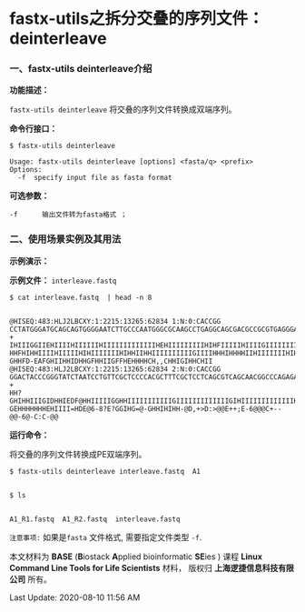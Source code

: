 # fastx-utils之拆分交叠的序列文件：deinterleave

### 一、fastx-utils deinterleave介绍

**功能描述：**

`fastx-utils deinterleave` 将交叠的序列文件转换成双端序列。

**命令行接口：**

    $ fastx-utils deinterleave
    
    Usage: fastx-utils deinterleave [options] <fasta/q> <prefix>
    Options:
      -f  specify input file as fasta format

**可选参数：**

    -f      输出文件转为fasta格式 ； 


### 二、使用场景实例及其用法

**示例演示：**

**示例文件：** `interleave.fastq`

    $ cat interleave.fastq  | head -n 8


    @HISEQ:483:HLJ2LBCXY:1:2215:13265:62834 1:N:0:CACCGG
    CCTATGGGATGCAGCAGTGGGGAATCTTGCCCAATGGGCGCAAGCCTGAGGCAGCGACGCCGCGTGAGGGATGACGGCCTTCGGGTTGTAAACCTCGTTCAGCAGGGACGAAGCGAAAGTGACGGTACCTGCAGAAGAAGCACCGGCTAACTACGTGCCAGCAGCCGCGGTAATACGTAGGGTGCAAGCGTTGTCCGGAATTATTGGGCGTAAAGAGCTCGTAGGCGGCTTGTCGCGTCTGCT
    +
    IHIIIGGIIEHIIIIHIIIIIIHIIIIIIIIIIIIIHEHIIIIIIIIIHIHFIIIIIHIIIIGIIIIIIIIIIIIIDHHIIIIIIIIIIIH?HHFHIHHIIIIHIIIIIHIHIIIIIIIHIHHIIHHIIIIIIIIIIGIIIIHHHIHHHHIIHIIIIIIIHIHHHIHHIHIGIIIIIHHIIIHHHHGHCAH.?GHHFD-EAFGHIIHHIDHHGFHHIIGFFHEHHHHCH,,CHHIGIHHCHII
    @HISEQ:483:HLJ2LBCXY:1:2215:13265:62834 2:N:0:CACCGG
    GGACTACCCGGGTATCTAATCCTGTTCGCTCCCCACGCTTTCGCTCCTCAGCGTCAGCAACGGCCCAGAGACCCGCCTTCGCCACCGGTGTTCCTCCTGATATCTGCGCATTCCACCGCTACACCAGGAATTCCGGTCTCCCCTACCGCGCTCTAGCCTGCCCGTATCCACTGCAGGCCCGGAGTTAAGCTCCGGGTTTTCACAGCAGACGCGACAAGCCGCCTACGAGCTCTTTACGCCCACTA
    +
    HH?GHIHHIIIGIDHHIEDF@HHIIIIIGGHHIIIIIIIIIIIGIIIIIIIIIIIIIGIHIIIIIIIIIIIIIHIIHHHIHHFHIHIHCEHIIIEF<GHFHHGHHIIIHHGEFHIIIIHIIIIIH@GGHEHHIIIGIIIHHHHH@HHGHDHHHHHHIIHCHIHHH?GEHHHHHHHEHIIII=HDE@6-8?E?GGIHG=@-GHHIHIHH-@D,+>D:>@@E++;E-6@@@C+--@@-6@-C:C-@@


**运行命令：**


将交叠的序列文件转换成PE双端序列。

    $ fastx-utils deinterleave interleave.fastq  A1


    $ ls


    A1_R1.fastq  A1_R2.fastq  interleave.fastq


`注意事项:` 如果是`fasta` 文件格式, 需要指定文件类型 `-f`.

本文材料为 **BASE** (**B**iostack **A**pplied bioinformatic **SE**ies ) 课程 **Linux Command Line Tools for Life Scientists** 材料， 版权归 **上海逻捷信息科技有限公司** 所有。

Last Update: 2020-08-10 11:56 AM
